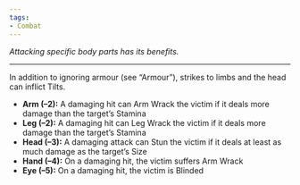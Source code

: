 ```yaml
---
tags:
- Combat
---
```


_Attacking specific body parts has its benefits._

---

In addition to ignoring armour (see “Armour”), strikes to limbs and the head can inflict Tilts.
- **Arm (–2):** A damaging hit can Arm Wrack the victim if it deals more damage than the target’s Stamina
- **Leg (–2):** A damaging hit can Leg Wrack the victim if it deals more damage than the target’s Stamina
- **Head (–3):** A damaging attack can Stun the victim if it deals at least as much damage as the target’s Size
- **Hand (–4):** On a damaging hit, the victim suffers Arm Wrack
- **Eye (–5):** On a damaging hit, the victim is Blinded